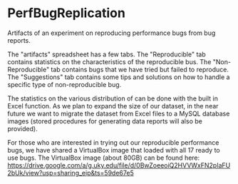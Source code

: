 # PerfBugReplication
Artifacts of an experiment on reproducing performance bugs from bug reports.

The "artifacts" spreadsheet has a few tabs.
The "Reproducible" tab contains statistics on the characteristics of the reproducible bus.
The "Non-Reproducible" tab contains bugs that we have tried but failed to reproduce.
The "Suggestions" tab contains some tips and solutions on how to handle a specific type of non-reproducible bug.

The statistics on the various distribution of can be done with the built in Excel function. 
As we plan to expand the size of our dataset, in the near future we want to migrate the dataset from Excel files to a MySQL database images (stored procedures for generating data reports will also be provided).

For those who are interested in trying out our reproducible performance bugs, we have shared a VirtualBox image that loaded with all 17 ready to use bugs. The VirtualBox image (about 80GB) can be found here: https://drive.google.com/a/g.uky.edu/file/d/0BwZoeeoiQ2HVVWxFN2pIaFU2bUk/view?usp=sharing_eip&ts=59de67e5 
